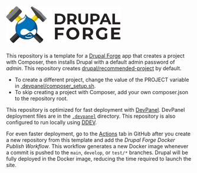 <h1>
    <a href="https://www.drupalforge.org/">
        <img src="drupalforge.svg" alt="Drupal Forge" height="100px" />
    </a>
</h1>

This repository is a template for a [Drupal Forge](https://www.drupalforge.org)
app that creates a project with Composer, then installs Drupal with a default
admin password of _admin_. This repository creates
[drupal/recommended-project](https://www.drupal.org/docs/develop/using-composer/starting-a-site-using-drupal-composer-project-templates#s-drupalrecommended-project)
by default.
- To create a different project, change the value of the PROJECT variable in
  [.devpanel/composer_setup.sh](.devpanel/composer_setup.sh#L10).
- To skip creating a project with Composer, add your own composer.json to the
  repository root.

This repository is optimized for fast deployment with
[DevPanel](https://www.devpanel.com). DevPanel deployment files are in the
[`.devpanel`](.devpanel) directory. This repository is also configured to run
locally using [DDEV](https://ddev.com).

For even faster deployment, go to the [Actions](../../actions) tab in GitHub
after you create a new repository from this template and add the _Drupal Forge
Docker Publish Workflow_. This workflow generates a new Docker image whenever a
commit is pushed to the `main`, `develop`, or `test/*` branches. Drupal will be
fully deployed in the Docker image, reducing the time required to launch the
site.
